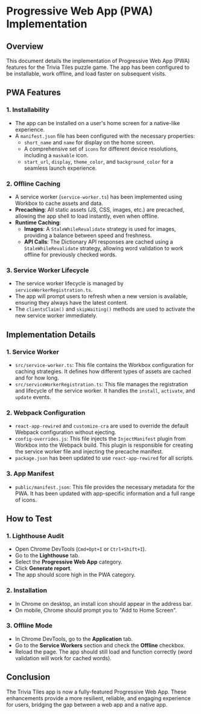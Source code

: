 # Progressive Web App (PWA) Implementation

## Overview

This document details the implementation of Progressive Web App (PWA) features for the Trivia Tiles puzzle game. The app has been configured to be installable, work offline, and load faster on subsequent visits.

## PWA Features

### 1. **Installability**
- The app can be installed on a user's home screen for a native-like experience.
- A `manifest.json` file has been configured with the necessary properties:
  - `short_name` and `name` for display on the home screen.
  - A comprehensive set of `icons` for different device resolutions, including a `maskable` icon.
  - `start_url`, `display`, `theme_color`, and `background_color` for a seamless launch experience.

### 2. **Offline Caching**
- A service worker (`service-worker.ts`) has been implemented using Workbox to cache assets and data.
- **Precaching**: All static assets (JS, CSS, images, etc.) are precached, allowing the app shell to load instantly, even when offline.
- **Runtime Caching**:
  - **Images**: A `StaleWhileRevalidate` strategy is used for images, providing a balance between speed and freshness.
  - **API Calls**: The Dictionary API responses are cached using a `StaleWhileRevalidate` strategy, allowing word validation to work offline for previously checked words.

### 3. **Service Worker Lifecycle**
- The service worker lifecycle is managed by `serviceWorkerRegistration.ts`.
- The app will prompt users to refresh when a new version is available, ensuring they always have the latest content.
- The `clientsClaim()` and `skipWaiting()` methods are used to activate the new service worker immediately.

## Implementation Details

### 1. **Service Worker**
- `src/service-worker.ts`: This file contains the Workbox configuration for caching strategies. It defines how different types of assets are cached and for how long.
- `src/serviceWorkerRegistration.ts`: This file manages the registration and lifecycle of the service worker. It handles the `install`, `activate`, and `update` events.

### 2. **Webpack Configuration**
- `react-app-rewired` and `customize-cra` are used to override the default Webpack configuration without ejecting.
- `config-overrides.js`: This file injects the `InjectManifest` plugin from Workbox into the Webpack build. This plugin is responsible for creating the service worker file and injecting the precache manifest.
- `package.json` has been updated to use `react-app-rewired` for all scripts.

### 3. **App Manifest**
- `public/manifest.json`: This file provides the necessary metadata for the PWA. It has been updated with app-specific information and a full range of icons.

## How to Test

### 1. **Lighthouse Audit**
- Open Chrome DevTools (`Cmd+Opt+I` or `Ctrl+Shift+I`).
- Go to the **Lighthouse** tab.
- Select the **Progressive Web App** category.
- Click **Generate report**.
- The app should score high in the PWA category.

### 2. **Installation**
- In Chrome on desktop, an install icon should appear in the address bar.
- On mobile, Chrome should prompt you to "Add to Home Screen".

### 3. **Offline Mode**
- In Chrome DevTools, go to the **Application** tab.
- Go to the **Service Workers** section and check the **Offline** checkbox.
- Reload the page. The app should still load and function correctly (word validation will work for cached words).

## Conclusion

The Trivia Tiles app is now a fully-featured Progressive Web App. These enhancements provide a more resilient, reliable, and engaging experience for users, bridging the gap between a web app and a native app. 
